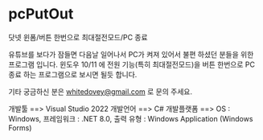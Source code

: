 # pcPutOut
닷넷 윈폼/버튼 한번으로 최대절전모드/PC 종료

유튜브를 보다가 잠들면 다음날 일어나서 PC가 켜져 있어서 불편 하셨던 분들을 위한 프로그램 입니다.
윈도우 10/11 에 전원 기능(특히 최대절전모드)을 버튼 한번으로 PC 종료 하는 프로그램으로 보시면 될듯 합니다.

기타 궁금하신 분은 whitedovey@gmail.com 로 문의 주세요.

개발툴 ==> Visual Studio 2022
개발언어 ==> C#
개발플랫폼 ==> OS : Windows, 프레임워크 : .NET 8.0, 출력 유형 : Windows Application (Windows Forms)
